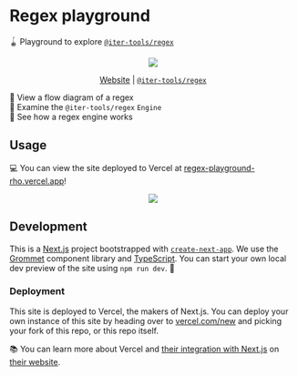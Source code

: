 # Regex playground

🪀 Playground to explore [`@iter-tools/regex`]

<div align="center">

![](https://placekitten.com/600/400)

<!-- prettier-ignore -->
[Website](https://regex-playground-rho.vercel.app/)
| [`@iter-tools/regex`](https://github.com/iter-tools/regex#readme)

</div>

🚂 View a flow diagram of a regex \
🔎 Examine the `@iter-tools/regex` `Engine` \
👀 See how a regex engine works

## Usage

💻 You can view the site deployed to Vercel at
[regex-playground-rho.vercel.app]!

<div align="center">

![](https://placekitten.com/400/300)

</div>

## Development

This is a [Next.js] project bootstrapped with [`create-next-app`]. We use the
[Grommet] component library and [TypeScript]. You can start your own local dev
preview of the site using `npm run dev`. 🚀

### Deployment

This site is deployed to Vercel, the makers of Next.js. You can deploy your own
instance of this site by heading over to [vercel.com/new] and picking your fork
of this repo, or this repo itself.

📚 You can learn more about Vercel and [their integration with Next.js] on
[their website].

<!-- prettier-ignore-start -->
[`@iter-tools/regex`]: https://github.com/iter-tools/regex#readme
[next.js]: https://nextjs.org/
[`create-next-app`]: https://github.com/vercel/next.js/tree/canary/packages/create-next-app
[regex-playground-rho.vercel.app]: https://regex-playground-rho.vercel.app/
[grommet]: https://v2.grommet.io/
[typescript]: https://www.typescriptlang.org/
[vercel.com/new]: https://vercel.com/new
[their integration with Next.js]: https://vercel.com/solutions/nextjs
[their website]: https://vercel.com/
<!-- prettier-ignore-end -->
